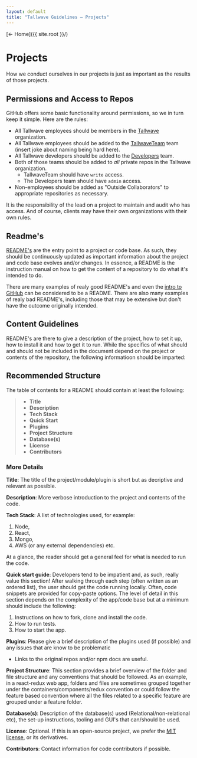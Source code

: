 ```yaml
---
layout: default
title: "Tallwave Guidelines — Projects"
---
```


[&larr; Home]({{ site.root }}/)

# Projects
How we conduct ourselves in our projects is just as important as the results of those projects. 

## Permissions and Access to Repos
GitHub offers some basic functionality around permissions, so we in turn keep it simple. Here are the rules:

* All Tallwave employees should be members in the [Tallwave](https://github.com/tallwave) organization.
* All Tallwave employees should be added to the [TallwaveTeam](https://github.com/orgs/Tallwave/teams/tallwaveteam) team (insert joke about naming being hard here).
* All Tallwave developers should be added to the [Developers](https://github.com/orgs/Tallwave/teams/developers) team.
* Both of those teams should be added to _all_ private repos in the Tallwave organization.
  * TallwaveTeam should have `write` access.
  * The Developers team should have `admin` access.
* Non-employees should be added as "Outside Collaborators" to appropriate repositories as necessary.

It is the responsibility of the lead on a project to maintain and audit who has access. And of course, clients may have their own organizations with their own rules.

## Readme's
[README's](https://en.wikipedia.org/wiki/README) are the entry point to a project or code base. As such, they should be continuously updated as important information about the project and code base evolves and/or changes. In essence, a README is the instruction manual on how to get the content of a repository to do what it's intended to do.

There are many examples of realy good README's and even the [intro to GitHub](https://guides.github.com/activities/hello-world/) can be considered to be a README. There are also many examples of realy bad README's, including those that may be extensive but don't have the outcome originally intended.

## Content Guidelines
README's are there to give a description of the project, how to set it up, how to install it and how to get it to run.
While the specifics of what should and should not be included in the document depend on the project or contents of the repository, the following informatioon should be imparted:

## Recommended Structure
The table of contents for a README should contain at least the following:
> * **Title**
> * **Description**
> * **Tech Stack**
> * **Quick Start**
> * **Plugins**
> * **Project Structure**
> * **Database(s)**
> * **License**
> * **Contributors**

### More Details

**Title**: The title of the project/module/plugin is short but as decriptive and relevant as possible. 

**Description**: More verbose introduction to the project and contents of the code.

**Tech Stack**: A list of technologies used, for example:

1. Node, 
2. React, 
3. Mongo, 
4. AWS (or any external dependencies) etc.
 
At a glance, the reader should get a general feel for what is needed to run the code.

**Quick start guide**: Developers tend to be impatient and, as such, really value this section! After walking through each step (often written as an ordered list), the user should get the code running locally. Often, code snippets are provided for copy-paste options. The level of detail in this section depends on the complexity of the app/code base but at a minimum should include the following:

1. Instructions on how to fork, clone and install the code.
2. How to run tests.
3. How to start the app.

**Plugins**: Please give a brief description of the plugins used (if possible) and any issues that are know to be problematic
 - Links to the original repos and/or npm docs are useful.

**Project Structure**: This section provides a brief overview of the folder and file structure and any conventions that should be followed. As an example, in a react-redux web app, folders and files are sometimes grouped together under the containers/components/redux convention or could follow the feature based convention where all the files related to a specific feature are grouped under a feature folder.

**Database(s)**: Description of the database(s) used (Relational/non-relational etc), the set-up instructions, tooling and GUI's that can/should be used.

**License**: Optional. If this is an open-source project, we prefer the [MIT license](https://opensource.org/licenses/MIT), or its derivatives. 

**Contributors**: Contact information for code contributors if possible.